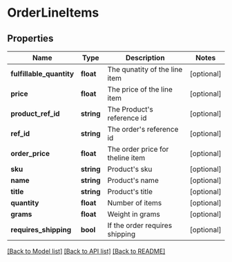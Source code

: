 # OrderLineItems

## Properties
Name | Type | Description | Notes
------------ | ------------- | ------------- | -------------
**fulfillable_quantity** | **float** | The qunatity of the line item | [optional] 
**price** | **float** | The price of the line item | [optional] 
**product_ref_id** | **string** | The Product&#39;s reference id | [optional] 
**ref_id** | **string** | The order&#39;s reference id | [optional] 
**order_price** | **float** | The order price for theline item | [optional] 
**sku** | **string** | Product&#39;s sku | [optional] 
**name** | **string** | Product&#39;s name | [optional] 
**title** | **string** | Product&#39;s title | [optional] 
**quantity** | **float** | Number of items | [optional] 
**grams** | **float** | Weight in grams | [optional] 
**requires_shipping** | **bool** | If the order requires shipping | [optional] 

[[Back to Model list]](../README.md#documentation-for-models) [[Back to API list]](../README.md#documentation-for-api-endpoints) [[Back to README]](../README.md)


